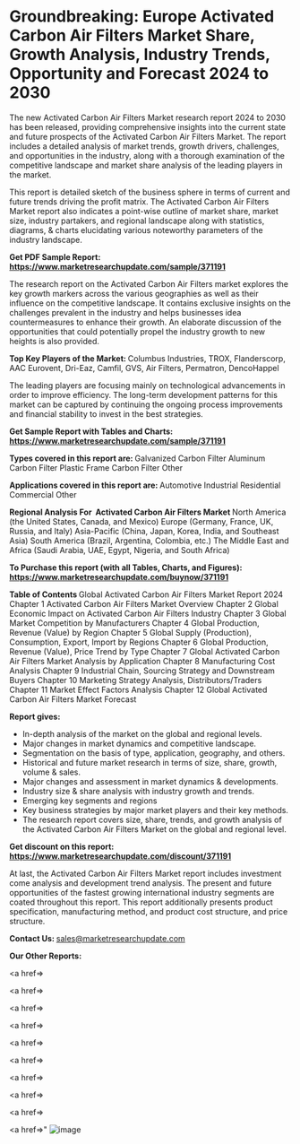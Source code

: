 # Groundbreaking: Europe Activated Carbon Air Filters Market Share, Growth Analysis, Industry Trends, Opportunity and Forecast 2024 to 2030

The new Activated Carbon Air Filters Market research report 2024 to 2030 has been released, providing comprehensive insights into the current state and future prospects of the Activated Carbon Air Filters Market. The report includes a detailed analysis of market trends, growth drivers, challenges, and opportunities in the industry, along with a thorough examination of the competitive landscape and market share analysis of the leading players in the market.

This report is detailed sketch of the business sphere in terms of current and future trends driving the profit matrix. The Activated Carbon Air Filters Market report also indicates a point-wise outline of market share, market size, industry partakers, and regional landscape along with statistics, diagrams, &amp; charts elucidating various noteworthy parameters of the industry landscape.

<strong><b>Get PDF Sample Report: <a href=https://www.marketresearchupdate.com/sample/371191>https://www.marketresearchupdate.com/sample/371191</a></b></strong>

The research report on the Activated Carbon Air Filters market explores the key growth markers across the various geographies as well as their influence on the competitive landscape. It contains exclusive insights on the challenges prevalent in the industry and helps businesses idea countermeasures to enhance their growth. An elaborate discussion of the opportunities that could potentially propel the industry growth to new heights is also provided.

<strong><b>Top Key Players of the Market:
</b></strong>Columbus Industries, TROX, Flanderscorp, AAC Eurovent, Dri-Eaz, Camfil, GVS, Air Filters, Permatron, DencoHappel<strong><b>
</b></strong>

The leading players are focusing mainly on technological advancements in order to improve efficiency. The long-term development patterns for this market can be captured by continuing the ongoing process improvements and financial stability to invest in the best strategies.

<strong><b>Get Sample Report with Tables and Charts: <a href=https://www.marketresearchupdate.com/sample/371191>https://www.marketresearchupdate.com/sample/371191</a></b></strong>

<strong><b>Types covered in this report are:
</b></strong>Galvanized Carbon Filter
Aluminum Carbon Filter
Plastic Frame Carbon Filter
Other<strong><b>
</b></strong>

<strong><b>Applications covered in this report are:
</b></strong>Automotive
Industrial
Residential
Commercial
Other<strong><b>
</b></strong>

<strong><b>Regional Analysis For  Activated Carbon Air Filters Market</b></strong><strong><b>
</b></strong>North America (the United States, Canada, and Mexico)
Europe (Germany, France, UK, Russia, and Italy)
Asia-Pacific (China, Japan, Korea, India, and Southeast Asia)
South America (Brazil, Argentina, Colombia, etc.)
The Middle East and Africa (Saudi Arabia, UAE, Egypt, Nigeria, and South Africa)

<strong><b>To Purchase this report (with all Tables, Charts, and Figures): <a href=https://www.marketresearchupdate.com/buynow/371191>https://www.marketresearchupdate.com/buynow/371191</a></b></strong>

<strong><b>Table of Contents</b></strong><strong><b>
</b></strong>Global Activated Carbon Air Filters Market Report 2024
Chapter 1 Activated Carbon Air Filters Market Overview
Chapter 2 Global Economic Impact on Activated Carbon Air Filters Industry
Chapter 3 Global Market Competition by Manufacturers
Chapter 4 Global Production, Revenue (Value) by Region
Chapter 5 Global Supply (Production), Consumption, Export, Import by Regions
Chapter 6 Global Production, Revenue (Value), Price Trend by Type
Chapter 7 Global Activated Carbon Air Filters Market Analysis by Application
Chapter 8 Manufacturing Cost Analysis
Chapter 9 Industrial Chain, Sourcing Strategy and Downstream Buyers
Chapter 10 Marketing Strategy Analysis, Distributors/Traders
Chapter 11 Market Effect Factors Analysis
Chapter 12 Global Activated Carbon Air Filters Market Forecast

<strong><b>Report gives:</b></strong>

- In-depth analysis of the market on the global and regional levels.
- Major changes in market dynamics and competitive landscape.
- Segmentation on the basis of type, application, geography, and others.
- Historical and future market research in terms of size, share, growth, volume &amp; sales.
- Major changes and assessment in market dynamics &amp; developments.
- Industry size &amp; share analysis with industry growth and trends.
- Emerging key segments and regions
- Key business strategies by major market players and their key methods.
- The research report covers size, share, trends, and growth analysis of the Activated Carbon Air Filters Market on the global and regional level.

<strong><b>Get discount on this report: <a href=https://www.marketresearchupdate.com/discount/371191>https://www.marketresearchupdate.com/discount/371191</a></b></strong>

At last, the Activated Carbon Air Filters Market report includes investment come analysis and development trend analysis. The present and future opportunities of the fastest growing international industry segments are coated throughout this report. This report additionally presents product specification, manufacturing method, and product cost structure, and price structure.

<strong><b>Contact Us:
</b></strong>sales@marketresearchupdate.com

<strong>Our Other Reports:</strong>

<a href=></a>

<a href=></a>

<a href=></a>

<a href=></a>

<a href=></a>

<a href=></a>

<a href=></a>

<a href=></a>

<a href=></a>

<a href=></a>"
![image](https://github.com/Gayatrikarjule/Market-Analysis-360/assets/97346546/cf67e7c3-2554-49e4-83b7-66684db4d8b1)
